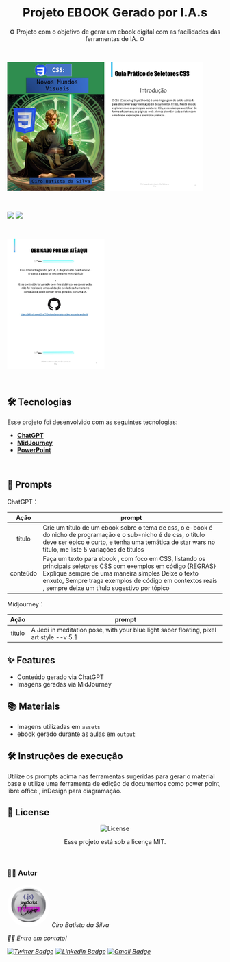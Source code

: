 <h1 align="center"> 
Projeto EBOOK Gerado por I.A.s
</h1>

<p align="center">
⚙️ Projeto com o objetivo de gerar um ebook digital com as facilidades das ferramentas de IA. ⚙️
</p>

<br>

<div style="display: grid;" >
<p>
  <img src=".github/1-Capa.jpg" width="45%">
  <img src=".github/2-Introdução.jpg" width="45%">
</p>
</br>
<p>
  <img src=".github/3-Título.jpg" width="45%">
  <img src=".github/4-Conteúdo.jpg" width="45%">
</p>
</br>
<p>
  <img src=".github/5-Agradecimentos.jpg" width="45%">
</p>
</div>

<br>

## 🛠 Tecnologias

Esse projeto foi desenvolvido com as seguintes tecnologias:

- **[ChatGPT](https://chat.openai.com/)**
- **[MidJourney](https://www.midjourney.com/app/)**
- **[PowerPoint](https://www.microsoft.com/en/microsoft-365/powerpoint)**

<br>

## 🧠 Prompts

ChatGPT：

|   Ação   | prompt                                                                                                                                                                                                                                                                         |
| :------: | ------------------------------------------------------------------------------------------------------------------------------------------------------------------------------------------------------------------------------------------------------------------------------ |
|  título  | Crie um título de um ebook sobre o tema de css, o e-book é do nicho de programação e o sub-nicho é de css, o título deve ser épico e curto, e tenha uma temática de star wars no título, me liste 5 variações de títulos                                                       |
| conteúdo | Faça um texto para ebook , com foco em CSS, listando os principais seletores CSS com exemplos em código {REGRAS} Explique sempre de uma maneira simples Deixe o texto enxuto, Sempre traga exemplos de código em contextos reais , sempre deixe um título sugestivo por tópico |

Midjourney：

|  Ação  | prompt                                                                                  |
| :----: | --------------------------------------------------------------------------------------- |
| título | A Jedi in meditation pose, with your blue light saber floating, pixel art style --v 5.1 |

## ✨ Features

- Conteúdo gerado via ChatGPT
- Imagens geradas via MidJourney

## 📚 Materiais

- Imagens utilizadas em `assets`
- ebook gerado durante as aulas em `output`

## 🛠️ Instruções de execução

Utilize os prompts acima nas ferramentas sugeridas para gerar o material base e utilize uma ferramenta de edição de documentos como power point, libre office , inDesign para diagramação.
<br>

## 📝 License

<p align="center">
  <img alt="License" src="https://img.shields.io/static/v1?label=license&message=MIT&color=49AA26&labelColor=000000">
</p>
<p align="center">Esse projeto está sob a licença MIT.</p>

<br>

### 👨‍💻 Autor

 <img style="border-radius: 50%;" src="./public/TI-System.png" width="100px;" alt=""/>
 <em>Ciro Batista da Silva<em>
 
 <br/>

 <p>👋🏽 Entre em contato!</p>

[![Twitter Badge](https://img.shields.io/badge/-@CiroSilva2020-1ca0f1?style=flat-square&labelColor=1ca0f1&logo=twitter&logoColor=white&link=https://twitter.com/CiroSilva2020)](https://twitter.com/CiroSilva2020) [![Linkedin Badge](https://img.shields.io/badge/-Ciro-blue?style=flat-square&logo=Linkedin&logoColor=white&link=https://www.linkedin.com/in/ciro-batista-da-silva-8b6838205/)](https://www.linkedin.com/in/ciro-batista-da-silva-8b6838205/)
[![Gmail Badge](https://img.shields.io/badge/-cirofight@gmail.com-c14438?style=flat-square&logo=Gmail&logoColor=white&link=mailto:cirofight@gmail.com)](mailto:cirofight@gmail.com)
